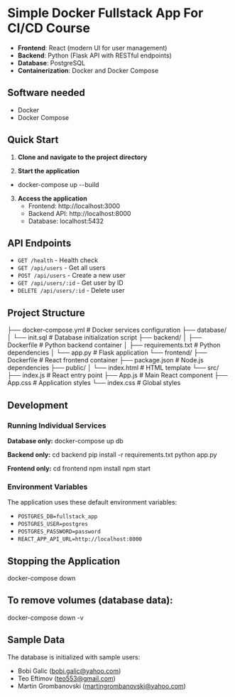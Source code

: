 # Simple Docker Fullstack App For CI/CD Course

- **Frontend**: React (modern UI for user management)
- **Backend**: Python (Flask API with RESTful endpoints)
- **Database**: PostgreSQL
- **Containerization**: Docker and Docker Compose

## Software needed
- Docker
- Docker Compose

## Quick Start

1. **Clone and navigate to the project directory**

2. **Start the application**
- docker-compose up --build

3. **Access the application**
   - Frontend: http://localhost:3000
   - Backend API: http://localhost:8000
   - Database: localhost:5432

## API Endpoints

- `GET /health` - Health check
- `GET /api/users` - Get all users
- `POST /api/users` - Create a new user
- `GET /api/users/:id` - Get user by ID
- `DELETE /api/users/:id` - Delete user

## Project Structure

├── docker-compose.yml          # Docker services configuration
├── database/
│   └── init.sql               # Database initialization script
├── backend/
│   ├── Dockerfile             # Python backend container
│   ├── requirements.txt       # Python dependencies
│   └── app.py                 # Flask application
└── frontend/
    ├── Dockerfile             # React frontend container
    ├── package.json           # Node.js dependencies
    ├── public/
    │   └── index.html         # HTML template
    └── src/
        ├── index.js           # React entry point
        ├── App.js             # Main React component
        ├── App.css            # Application styles
        └── index.css          # Global styles

## Development

### Running Individual Services

**Database only:**
docker-compose up db

**Backend only:**
cd backend
pip install -r requirements.txt
python app.py

**Frontend only:**
cd frontend
npm install
npm start

### Environment Variables
The application uses these default environment variables:
- `POSTGRES_DB=fullstack_app`
- `POSTGRES_USER=postgres`
- `POSTGRES_PASSWORD=password`
- `REACT_APP_API_URL=http://localhost:8000`

## Stopping the Application
docker-compose down

## To remove volumes (database data):
docker-compose down -v

## Sample Data

The database is initialized with sample users:
- Bobi Galic (bobi.galic@yahoo.com)
- Teo Eftimov (teo553@gmail.com)
- Martin Grombanovski (martingrombanovski@yahoo.com)